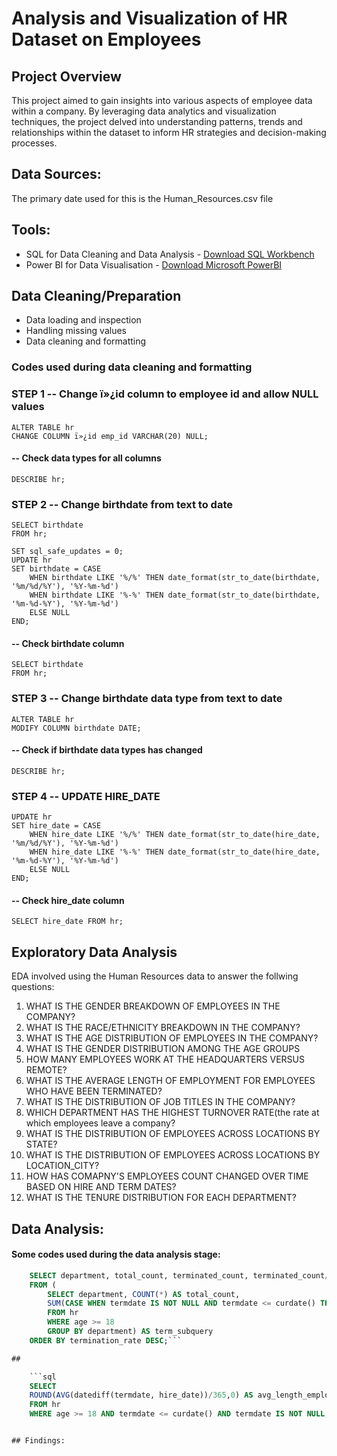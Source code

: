 # Analysis and Visualization of HR Dataset on Employees

## Project Overview
This project aimed to gain insights into various aspects of employee data within a company. By leveraging data analytics and visualization techniques, the project delved into understanding patterns, trends and relationships within the dataset to inform HR strategies and decision-making processes.

## Data Sources:
The primary date used for this is the Human_Resources.csv file

## Tools:
- SQL for Data Cleaning and Data Analysis - [Download SQL Workbench](https://www.mysql.com/products/workbench/)
- Power BI for Data Visualisation - [Download Microsoft PowerBI](https://www.microsoft.com/en-us/download/details.aspx?id=58494)

## Data Cleaning/Preparation
- Data loading and inspection
- Handling missing values
- Data cleaning and formatting

### Codes used during data cleaning and formatting
### STEP 1 -- Change ï»¿id column to employee id and allow NULL values

	ALTER TABLE hr
	CHANGE COLUMN ï»¿id emp_id VARCHAR(20) NULL;

#### -- Check data types for all columns
	DESCRIBE hr;


### STEP 2 -- Change birthdate from text to date

	SELECT birthdate
	FROM hr;

	SET sql_safe_updates = 0;
	UPDATE hr
	SET birthdate = CASE
	    WHEN birthdate LIKE '%/%' THEN date_format(str_to_date(birthdate, '%m/%d/%Y'), '%Y-%m-%d')
	    WHEN birthdate LIKE '%-%' THEN date_format(str_to_date(birthdate, '%m-%d-%Y'), '%Y-%m-%d')
	    ELSE NULL
	END;
#### -- Check birthdate column
	SELECT birthdate
	FROM hr;

### STEP 3 -- Change birthdate data type from text to date
	ALTER TABLE hr
	MODIFY COLUMN birthdate DATE;
 
#### -- Check if birthdate data types has changed	
	DESCRIBE hr;

### STEP 4 -- UPDATE HIRE_DATE
	UPDATE hr 
	SET hire_date = CASE
	    WHEN hire_date LIKE '%/%' THEN date_format(str_to_date(hire_date, '%m/%d/%Y'), '%Y-%m-%d')
	    WHEN hire_date LIKE '%-%' THEN date_format(str_to_date(hire_date, '%m-%d-%Y'), '%Y-%m-%d')
	    ELSE NULL
	END;
 
#### -- Check hire_date column
	SELECT hire_date FROM hr;


## Exploratory Data Analysis
EDA involved using the Human Resources data to answer the follwing questions:
1. WHAT IS THE GENDER BREAKDOWN OF EMPLOYEES IN THE COMPANY?
2. WHAT IS THE RACE/ETHNICITY BREAKDOWN IN THE COMPANY?
3. WHAT IS THE AGE DISTRIBUTION OF EMPLOYEES IN THE COMPANY?
4. WHAT IS THE GENDER DISTRIBUTION AMONG THE AGE GROUPS
5. HOW MANY EMPLOYEES WORK AT THE HEADQUARTERS VERSUS REMOTE?
6. WHAT IS THE AVERAGE LENGTH OF EMPLOYMENT FOR EMPLOYEES WHO HAVE BEEN TERMINATED?
7. WHAT IS THE DISTRIBUTION OF JOB TITLES IN THE COMPANY?
8. WHICH DEPARTMENT HAS THE HIGHEST TURNOVER RATE(the rate at which employees leave a company?
9. WHAT IS THE DISTRIBUTION OF EMPLOYEES ACROSS LOCATIONS BY  STATE?
10. WHAT IS THE DISTRIBUTION OF EMPLOYEES ACROSS LOCATIONS BY LOCATION_CITY?
11. HOW HAS COMAPNY'S EMPLOYEES COUNT CHANGED OVER TIME BASED ON HIRE AND TERM DATES?
12. WHAT IS THE TENURE DISTRIBUTION FOR EACH DEPARTMENT?

## Data Analysis:

#### Some codes used during the data analysis stage:
```sql
	SELECT department, total_count, terminated_count, terminated_count/total_count AS termination_rate
	FROM (
		SELECT department, COUNT(*) AS total_count,
	    SUM(CASE WHEN termdate IS NOT NULL AND termdate <= curdate() THEN 1 ELSE 0 END) AS terminated_count
	    FROM hr
	    WHERE age >= 18
	    GROUP BY department) AS term_subquery
	ORDER BY termination_rate DESC;```

## 

	```sql
	SELECT
	ROUND(AVG(datediff(termdate, hire_date))/365,0) AS avg_length_employment
	FROM hr
	WHERE age >= 18 AND termdate <= curdate() AND termdate IS NOT NULL;```


## Findings:
